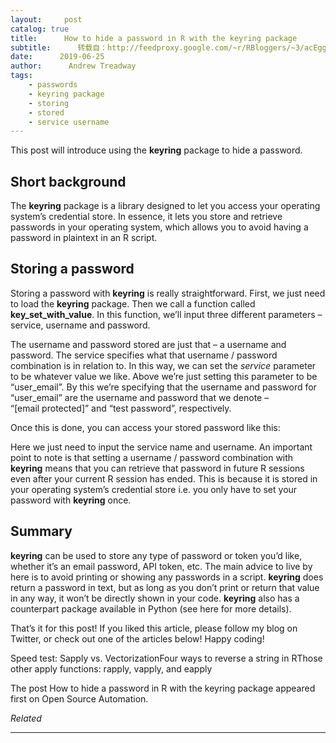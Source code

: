 ```yaml
---
layout:     post
catalog: true
title:      How to hide a password in R with the keyring package
subtitle:      转载自：http://feedproxy.google.com/~r/RBloggers/~3/acEggztvfts/
date:      2019-06-25
author:      Andrew Treadway
tags:
    - passwords
    - keyring package
    - storing
    - stored
    - service username
---
```


This post will introduce using the **keyring** package to hide a password.

## **Short background**

The **keyring** package is a library designed to let you access your operating system’s credential store. In essence, it lets you store and retrieve passwords in your operating system, which allows you to avoid having a password in plaintext in an R script.

## **Storing a password**

Storing a password with **keyring** is really straightforward. First, we just need to load the **keyring** package. Then we call a function called **key_set_with_value**. In this function, we’ll input three different parameters – service, username and password.

The username and password stored are just that – a username and password. The service specifies what that username / password combination is in relation to. In this way, we can set the *service* parameter to be whatever value we like. Above we’re just setting this parameter to be “user_email”. By this we’re specifying that the username and password for “user_email” are the username and password that we denote – “[email protected]” and “test password”, respectively.

Once this is done, you can access your stored password like this:

Here we just need to input the service name and username. An important point to note is that setting a username / password combination with **keyring** means that you can retrieve that password in future R sessions even after your current R session has ended. This is because it is stored in your operating system’s credential store i.e. you only have to set your password with **keyring** once.

## **Summary**

**keyring** can be used to store any type of password or token you’d like, whether it’s an email password, API token, etc. The main advice to live by here is to avoid printing or showing any passwords in a script. **keyring** does return a password in text, but as long as you don’t print or return that value in any way, it won’t be directly shown in your code. **keyring** also has a counterpart package available in Python (see here for more details).

That’s it for this post! If you liked this article, please follow my blog on Twitter, or check out one of the articles below! Happy coding!

Speed test: Sapply vs. VectorizationFour ways to reverse a string in RThose other apply functions: rapply, vapply, and eapply

The post How to hide a password in R with the keyring package appeared first on Open Source Automation.


*Related*







---
